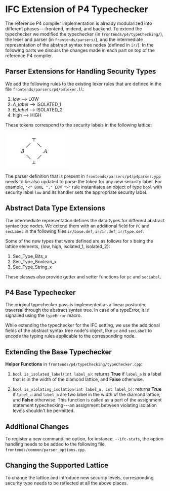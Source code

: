 # IFC Extension of P4 Typechecker

The reference P4 compiler implementation is already modularized into different phases---frontend, midend, and backend. To extend the typechecker we modified the typechecker (in `frontends/p4/typeChecking/`), the lexer and parser (in `frontends/parsers/`), and the intermediate representation of the abstract syntax tree nodes (defined in `ir/`). In the following parts we discuss the changes made in each part on top of the reference P4 compiler.


## Parser Extensions for Handling Security Types
We add the following rules to the existing lexer rules that are defined in the file `frontends/parsers/p4/p4lexer.ll`:
1. _low_ --> LOW
2. _A_label_ --> ISOLATED_1
3. _B_label_ --> ISOLATED_2
4. high --> HIGH

These tokens correspond to the security labels in the following lattice:

![lattice image](./lattice.png)

The parser definition that is present in `frontends/parsers/p4/p4parser.ypp` needs to be also updated to parse the token for any new security label. For example, `"<" BOOL "," LOW ">"` rule instantiates an object of type `bool` with security label `low` and its handler sets the appropriate security label.

## Abstract Data Type Extensions
The intermediate representation defines the data types for different abstract syntax tree nodes. We extend them with an additional field for `PC` and `secLabel` in the following files `ir/base.def`, `ir/ir.def`, `ir/type.def`.

Some of the new types that were defined are as follows for x being the lattice elements, {low, high, isolated_1, isolated_2}:
1. Sec_Type_Bits_x
2. Sec_Type_Boolean_x
3. Sec_Type_String_x

These classes also provide getter and setter functions for `pc` and `secLabel`.

## P4 Base Typechecker

The original typechecker pass is implemented as a linear postorder traversal through the abstract syntax tree. In case of a typeError, it is signalled using the `typeError` macro.

While extending the typechecker for the IFC setting, we use the additional fields of the abstract syntax tree node's object, like `pc` and `secLabel` to encode the typing rules applicable to the corresponding node.

## Extending the Base Typechecker
**Helper Functions** in `frontends/p4/typeChecking/typeChecker.cpp`:

1. `bool is_isolated_label(int label_a)`: returns **True** if `label_a` is a label that is in the width of the diamond lattice, and **False** otherwise.

 
2. `bool is_violating_isolation(int label_a, int label_b)`: returns **True** if `label_a` and `label_b` are two label in the width of the diamond lattice, and **False** otherwise. This function is called as a part of the assignment statement typechecking---an assignment between violating isolation levels shouldn't be permitted.


## Additional Changes

To register a new commandline option, for instance, `--ifc-stats`, the option handling needs to be added to the following file,
`frontends/common/parser_options.cpp`. 
 
 ## Changing the Supported Lattice
To change the lattice and introduce new security levels, corresponding security type needs to be reflected at all the above places.